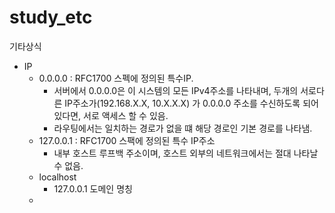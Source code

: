 # study_etc
기타상식
- IP
  - 0.0.0.0 : RFC1700 스펙에 정의된 특수IP.
    - 서버에서 0.0.0.0은 이 시스템의 모든 IPv4주소를 나타내며, 두개의 서로다른 IP주소가(192.168.X.X, 10.X.X.X) 가 0.0.0.0 주소를 수신하도록 되어 있다면, 서로 액세스 할 수 있음.
    - 라우팅에서는 일치하는 경로가 없을 떄 해당 경로인 기본 경로를 나타냄.
  - 127.0.0.1 : RFC1700 스팩에 정의된 특수 IP주소
    - 내부 호스트 루프백 주소이며, 호스트 외부의 네트워크에서는 절대 나타날 수 없음.
  - localhost
    - 127.0.0.1 도메인 명칭
  - 
